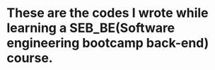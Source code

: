 # These are the codes I wrote while learning a SEB_BE(Software engineering bootcamp back-end) course.
